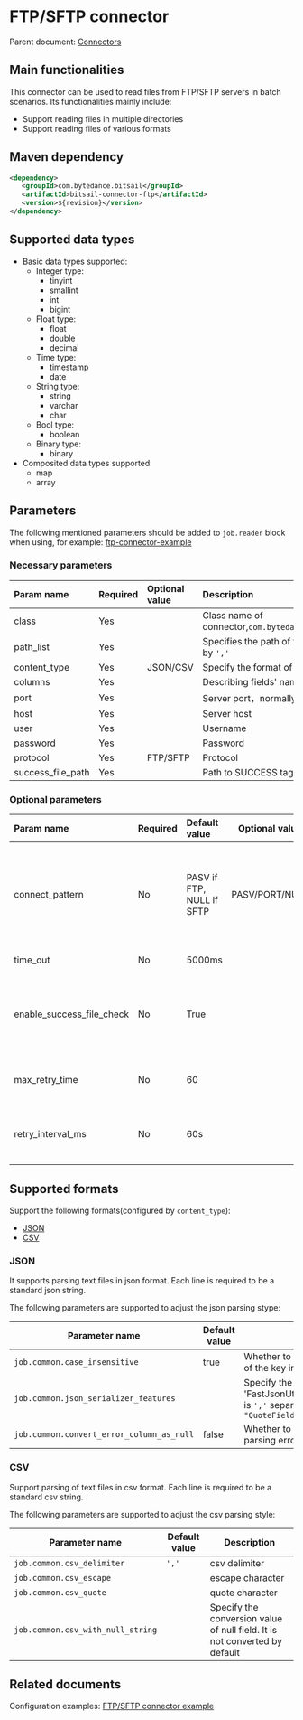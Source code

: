 # FTP/SFTP connector

Parent document: [Connectors](../README.md)

## Main functionalities

This connector can be used to read files from FTP/SFTP servers in batch scenarios. Its functionalities mainly include:

- Support reading files in multiple directories
- Support reading files of various formats

## Maven dependency

```xml
<dependency>
   <groupId>com.bytedance.bitsail</groupId>
   <artifactId>bitsail-connector-ftp</artifactId>
   <version>${revision}</version>
</dependency>
```

## Supported data types

- Basic data types supported:
    - Integer type:
        - tinyint
        - smallint
        - int
        - bigint
    - Float type:
        - float
        - double
        - decimal
    - Time type:
        - timestamp
        - date
    - String type:
        - string
        - varchar
        - char
    - Bool type:
        - boolean
    - Binary type:
        - binary
- Composited data types supported:
    - map
    - array

## Parameters

The following mentioned parameters should be added to `job.reader` block when using, for example: [ftp-connector-example](./ftp-example.md)

### Necessary parameters

| Param name   | Required | Optional value   | Description                                                                                   |
| :----------- | :------- | :--------------- | :-------------------------------------------------------------------------------------------- |
| class        | Yes      |                  | Class name of connector,`com.bytedance.bitsail.connector.legacy.ftp.source.FtpInputFormat`             |
| path_list    | Yes      |                  | Specifies the path of the read in file. Multiple paths can be specified, separated by `','` |
| content_type | Yes      | JSON/CSV | Specify the format of the read in file. For details, refer to  [Supported formats](#jump_format)      |
| columns      | Yes      |                  | Describing fields' names and types                                                            |
| port | Yes |  | Server port，normally FTP is 21, SFTP is 22 |
| host | Yes |  | Server host |
| user | Yes |  | Username |
| password | Yes |  | Password |
| protocol | Yes | FTP/SFTP | Protocol |
| success_file_path | Yes |  | Path to SUCCESS tag file |

### Optional parameters

| Param name             | Required | Default value | Optional value | Description                                                  |
| :--------------------- | :------- | :------ | ---- | :----------------------------------------------------------- |
| connect_pattern           | No          | PASV if FTP, NULL if SFTP | PASV/PORT/NULL     | In ftp mode, connect pattern can be PASV or PORT. In sftp mode, connect pattern is NULL |
| time_out                  | No         | 5000ms               |                | Connection timeout                       |
| enable_success_file_check | No         | True                 |                | Enabled by default, the job will not start if SUCCESS tag doesn't exist |
| max_retry_time            | No         | 60                   |                | Max time to check for SUCCESS tag file |
| retry_interval_ms         | No         | 60s                  |                | Retry interval to check for SUCCESS tag file |

## <span id="jump_format">Supported formats</span>

Support the following formats(configured by `content_type`):

- [JSON](#jump_json)
- [CSV](#jump_csv)


### <span id="jump_json">JSON</span>

It supports parsing text files in json format. Each line is required to be a standard json string.

The following parameters are supported to adjust the json parsing stype:

| Parameter name                              | Default value | Description                                                                                                                               |
| ------------------------------------------- | ------------- | ----------------------------------------------------------------------------------------------------------------------------------------- |
| `job.common.case_insensitive`             | true          | Whether to be sensitive to the case of the key in the json field                                                                          |
| `job.common.json_serializer_features`     |               | Specify the mode when 'FastJsonUtil' is parsed. The format is `','` separated string, for example `"QuoteFieldNames,UseSingleQuotes"` |
| `job.common.convert_error_column_as_null` | false         | Whether to set the field with parsing error to null                                                                                       |

### <span id="jump_csv">CSV</span>

Support parsing of text files in csv format. Each line is required to be a standard csv string.

The following parameters are supported to adjust the csv parsing style:

| Parameter name                      | Default value | Description                                                                |
| ----------------------------------- | ------------- | -------------------------------------------------------------------------- |
| `job.common.csv_delimiter`        | `','`       | csv delimiter                                                              |
| `job.common.csv_escape`           |               | escape character                                                           |
| `job.common.csv_quote`            |               | quote character                                                            |
| `job.common.csv_with_null_string` |               | Specify the conversion value of null field. It is not converted by default |

## Related documents

Configuration examples: [FTP/SFTP connector example](./ftp-example.md)
